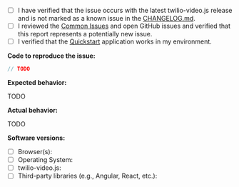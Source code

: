 <!--

Found a bug? Please fill out as much of the following template as you can.
Otherwise, feel free to delete the template.

-->

 - [ ] I have verified that the issue occurs with the latest twilio-video.js release and is not marked as a known issue in the [CHANGELOG.md](https://github.com/twilio/twilio-video.js/blob/master/CHANGELOG.md).
 - [ ] I reviewed the [Common Issues](https://github.com/twilio/twilio-video.js/blob/master/COMMON_ISSUES.md) and open GitHub issues and verified that this report represents a potentially new issue.
 - [ ] I verified that the [Quickstart](https://github.com/twilio/video-quickstart-js) application works in my environment.

**Code to reproduce the issue:**

<!-- A JSFiddle, CodePen, Plunker, or Gist is great, too! -->

```js
// TODO
```

**Expected behavior:**

TODO

**Actual behavior:**

<!--

If possible, please include debug logs. You can set the log level for
twilio-video.js by calling `connect` with the `logLevel` property, e.g.

    connect(token, { logLevel: 'debug' })

Then you can copy and paste or save the logs from your browser's console.

-->

TODO

**Software versions:**

 - [ ] Browser(s):
 - [ ] Operating System:
 - [ ] twilio-video.js:
 - [ ] Third-party libraries (e.g., Angular, React, etc.):
